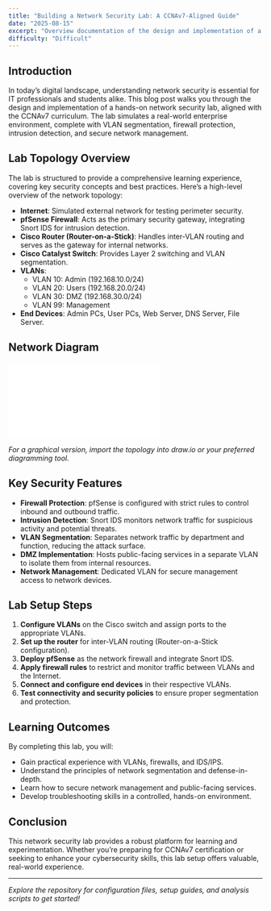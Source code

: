 ```yaml
---
title: "Building a Network Security Lab: A CCNAv7-Aligned Guide"
date: "2025-08-15"
excerpt: "Overview documentation of the design and implementation of a hands-on network security lab."
difficulty: "Difficult"
---
```


## Introduction

In today’s digital landscape, understanding network security is essential for IT professionals and students alike. This blog post walks you through the design and implementation of a hands-on network security lab, aligned with the CCNAv7 curriculum. The lab simulates a real-world enterprise environment, complete with VLAN segmentation, firewall protection, intrusion detection, and secure network management.

## Lab Topology Overview

The lab is structured to provide a comprehensive learning experience, covering key security concepts and best practices. Here’s a high-level overview of the network topology:

- **Internet**: Simulated external network for testing perimeter security.
- **pfSense Firewall**: Acts as the primary security gateway, integrating Snort IDS for intrusion detection.
- **Cisco Router (Router-on-a-Stick)**: Handles inter-VLAN routing and serves as the gateway for internal networks.
- **Cisco Catalyst Switch**: Provides Layer 2 switching and VLAN segmentation.
- **VLANs**:
  - VLAN 10: Admin (192.168.10.0/24)
  - VLAN 20: Users (192.168.20.0/24)
  - VLAN 30: DMZ (192.168.30.0/24)
  - VLAN 99: Management
- **End Devices**: Admin PCs, User PCs, Web Server, DNS Server, File Server.

## Network Diagram

![Network Topology Diagram](diagrams/vlan-topology.txt)

*For a graphical version, import the topology into draw.io or your preferred diagramming tool.*

## Key Security Features

- **Firewall Protection**: pfSense is configured with strict rules to control inbound and outbound traffic.
- **Intrusion Detection**: Snort IDS monitors network traffic for suspicious activity and potential threats.
- **VLAN Segmentation**: Separates network traffic by department and function, reducing the attack surface.
- **DMZ Implementation**: Hosts public-facing services in a separate VLAN to isolate them from internal resources.
- **Network Management**: Dedicated VLAN for secure management access to network devices.

## Lab Setup Steps

1. **Configure VLANs** on the Cisco switch and assign ports to the appropriate VLANs.
2. **Set up the router** for inter-VLAN routing (Router-on-a-Stick configuration).
3. **Deploy pfSense** as the network firewall and integrate Snort IDS.
4. **Apply firewall rules** to restrict and monitor traffic between VLANs and the Internet.
5. **Connect and configure end devices** in their respective VLANs.
6. **Test connectivity and security policies** to ensure proper segmentation and protection.

## Learning Outcomes

By completing this lab, you will:

- Gain practical experience with VLANs, firewalls, and IDS/IPS.
- Understand the principles of network segmentation and defense-in-depth.
- Learn how to secure network management and public-facing services.
- Develop troubleshooting skills in a controlled, hands-on environment.

## Conclusion

This network security lab provides a robust platform for learning and experimentation. Whether you’re preparing for CCNAv7 certification or seeking to enhance your cybersecurity skills, this lab setup offers valuable, real-world experience.

---

*Explore the repository for configuration files, setup guides, and analysis scripts to get started!*
